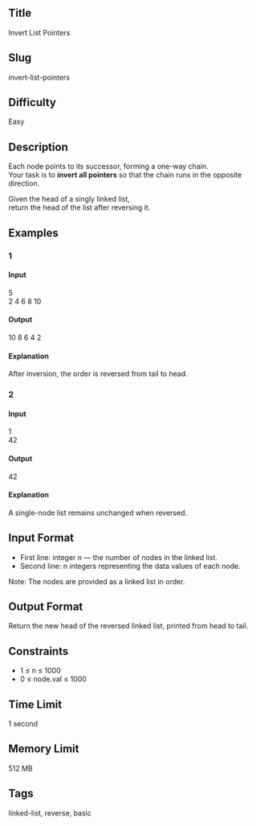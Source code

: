 ## Title  
Invert List Pointers  

## Slug  
invert-list-pointers  

## Difficulty  
Easy  

## Description  

Each node points to its successor, forming a one-way chain.  
Your task is to **invert all pointers** so that the chain runs in the opposite direction.  

Given the head of a singly linked list,  
return the head of the list after reversing it.  

## Examples  

### 1  

#### Input  
5  
2 4 6 8 10  

#### Output  
10 8 6 4 2  

#### Explanation  
After inversion, the order is reversed from tail to head.  

### 2  

#### Input  
1  
42  

#### Output  
42  

#### Explanation  
A single-node list remains unchanged when reversed.  

## Input Format  
- First line: integer n — the number of nodes in the linked list.  
- Second line: n integers representing the data values of each node.  

Note: The nodes are provided as a linked list in order.  

## Output Format  
Return the new head of the reversed linked list, printed from head to tail.  

## Constraints  
- 1 ≤ n ≤ 1000  
- 0 ≤ node.val ≤ 1000  

## Time Limit  
1 second  

## Memory Limit  
512 MB  

## Tags  
linked-list, reverse, basic  
